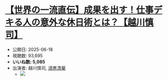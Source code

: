 # [【世界の一流直伝】成果を出す！仕事デキる人の意外な休日術とは？【越川慎司】](https://www.youtube.com/watch?v=wxSh49pqD78)
-   公開日: 2025-06-18
-   視聴数: 93,695
-   **いいね数: 5,085**
-   出演者: 越川慎司, [須黒清華](/rehacq_fan/people/須黒清華 "wikilink")
    - [![](https://img.youtube.com/vi/wxSh49pqD78/hqdefault.jpg)](https://www.youtube.com/watch?v=wxSh49pqD78)
